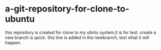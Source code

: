 # a-git-repository-for-clone-to-ubuntu
this repository is created for clone to my ubntu system,it is for test.
create a new branch is quick.
this line is added in the newbranch,
test what it will happen.

